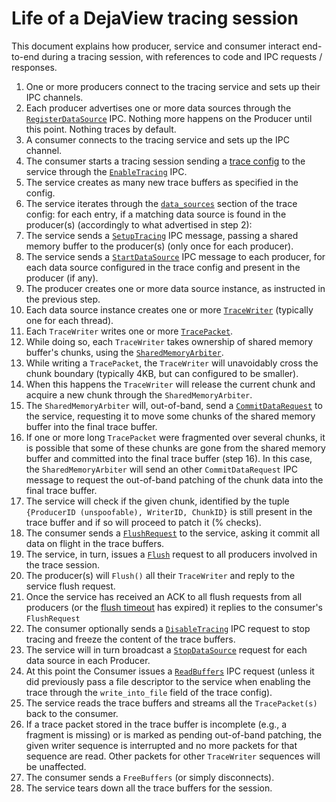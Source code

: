 # Life of a DejaView tracing session

This document explains how producer, service and consumer interact end-to-end
during a tracing session, with references to code and IPC requests / responses.

1.  One or more producers connect to the tracing service and sets up their IPC
    channels.
2.  Each producer advertises one or more data sources through the
    [`RegisterDataSource`](/protos/dejaview/ipc/producer_port.proto#34) IPC.
    Nothing more happens on the Producer until this point. Nothing traces by
    default.
3.  A consumer connects to the tracing service and sets up the IPC channel.
4.  The consumer starts a tracing session sending a
    [trace config](/docs/concepts/config.md) to the service through the
    [`EnableTracing`](/protos/dejaview/ipc/consumer_port.proto#65) IPC.
6.  The service creates as many new trace buffers as specified in the config.
7.  The service iterates through the
    [`data_sources`](/protos/dejaview/config/trace_config.proto#50) section of
    the trace config: for each entry, if a matching data source is found in the
    producer(s) (accordingly to what advertised in step 2):
8.  The service sends a
    [`SetupTracing`](/protos/dejaview/ipc/producer_port.proto#112) IPC message,
    passing a shared memory buffer  to the producer(s) (only once for each
    producer).
9.  The service sends a
    [`StartDataSource`](/protos/dejaview/ipc/producer_port.proto#105) IPC message
    to each producer, for each data source configured in the trace config and
    present in the producer (if any).
10. The producer creates one or more data source instance, as instructed in
    the previous step.
11. Each data source instance creates one or more
    [`TraceWriter`](/include/dejaview/ext/tracing/core/trace_writer.h) (typically
    one for each thread).
12. Each `TraceWriter` writes one or more
    [`TracePacket`](/protos/dejaview/trace/trace_packet.proto).
13. While doing so, each `TraceWriter` takes ownership of shared memory buffer's
    chunks, using the [`SharedMemoryArbiter`](/include/dejaview/ext/tracing/core/shared_memory_arbiter.h).
14. While writing a `TracePacket`, the `TraceWriter` will unavoidably cross the
    chunk boundary (typically 4KB, but can configured to be smaller).
15. When this happens the `TraceWriter` will release the current chunk and
    acquire a new chunk through the `SharedMemoryArbiter`.
16. The `SharedMemoryArbiter` will, out-of-band, send a
    [`CommitDataRequest`](/protos/dejaview/ipc/producer_port.proto#41) to the
    service, requesting it to move some chunks of the shared memory buffer into
    the final trace buffer.
17. If one or more long `TracePacket` were fragmented over several chunks, it is
    possible that some of these chunks are gone from the shared memory
    buffer and committed into the final trace buffer (step 16). In this case,
    the `SharedMemoryArbiter` will send an other `CommitDataRequest` IPC message
    to request the out-of-band patching of the chunk data into the final trace
    buffer.
18. The service will check if the given chunk, identified by the tuple
    `{ProducerID (unspoofable), WriterID, ChunkID}` is still present in the
    trace buffer and if so will proceed to patch it (% checks).
19. The consumer sends a [`FlushRequest`](/protos/dejaview/ipc/consumer_port.proto#52)
    to the service, asking it commit all data on flight in the trace buffers.
20. The service, in turn, issues a
    [`Flush`](/protos/dejaview/ipc/producer_port.proto#132) request to all
    producers involved in the trace session.
21. The producer(s) will `Flush()` all their `TraceWriter` and reply to the
    service flush request.
22. Once the service has received an ACK to all flush requests from all
    producers (or the
    [flush timeout](/protos/dejaview/ipc/consumer_port.proto#117) has expired)
    it replies to the consumer's `FlushRequest`
23. The consumer optionally sends a
    [`DisableTracing`](/protos/dejaview/ipc/consumer_port.proto#38) IPC request
    to stop tracing and freeze the content of the trace buffers.
24. The service will in turn broadcast a
    [`StopDataSource`](/protos/dejaview/ipc/producer_port.proto#110) request for
    each data source in each Producer.
23. At this point the Consumer issues a
    [`ReadBuffers`](/protos/dejaview/ipc/consumer_port.proto#41) IPC request
    (unless it did previously pass a file descriptor to the service when
    enabling the trace through the `write_into_file` field of the trace config).
24. The service reads the trace buffers and streams all the `TracePacket(s)`
    back to the consumer.
25. If a trace packet stored in the trace buffer is incomplete (e.g., a fragment
    is missing) or is marked as pending out-of-band patching, the given writer
    sequence is interrupted and no more packets for that sequence are read.
    Other packets for other `TraceWriter` sequences will be unaffected.
26. The consumer sends a `FreeBuffers` (or simply disconnects).
27. The service tears down all the trace buffers for the session.
